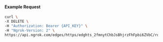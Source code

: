<!-- Code generated for API Clients. DO NOT EDIT. -->

#### Example Request

```bash
curl \
-X DELETE \
-H "Authorization: Bearer {API_KEY}" \
-H "Ngrok-Version: 2" \
https://api.ngrok.com/edges/https/edghts_2fmnytChbJsBhjrzFhFpbi6ZVbC/routes/edghtsrt_2fmnytMrNfxwDhCYs72yZlwB9Ai/circuit_breaker
```

